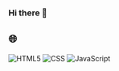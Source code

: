 ### Hi there 💬

## 🌐 &nbsp;
  ![HTML5](https://img.shields.io/badge/-HTML5-000001?style=flat&logo=html5)
  ![CSS](https://img.shields.io/badge/-CSS-000000?style=flat&logo=CSS3&logoColor=1572B6)
  ![JavaScript](https://img.shields.io/badge/-JavaScript-000000?style=flat&logo=javascript)


<!--
**uoqq/uoqq** is a ✨ _special_ ✨ repository because its `README.md` (this file) appears on your GitHub profile.

Here are some ideas to get you started:

- 🔭 I’m currently working on ...
- 🌱 I’m currently learning ...
- 👯 I’m looking to collaborate on ...
- 🤔 I’m looking for help with ...
- 💬 Ask me about ...
- 📫 How to reach me: ...
- 😄 Pronouns: ...
- ⚡ Fun fact: ...
-->
